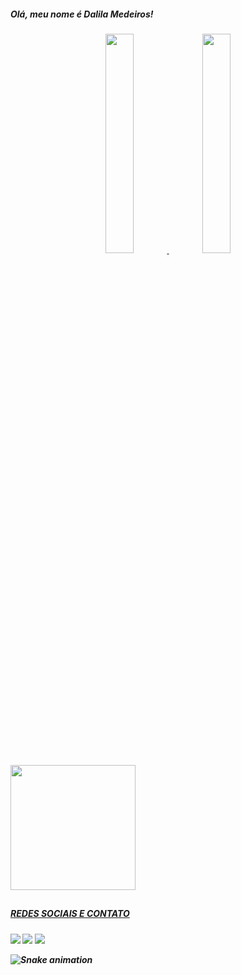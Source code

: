 <h5> Olá, meu nome é Dalila Medeiros! <h5>

<div align="center">
  <a href="https://github.com/dalilamedeirofj">
  <img height="30%" src="https://github-readme-stats.vercel.app/api?username=dalilamedeirosfj&show_icons=true&theme=dracula&include_all_commits=true&count_private=true"/>
  <img height="30%" src="https://github-readme-stats.vercel.app/api/top-langs/?username=dalilamedeirosfj&layout=compact&langs_count=7&theme=dracula"/>
</div>

<div align right>

  <img height = "200px" width="200px" src="https://im3.ezgif.com/tmp/ezgif-3-2959fc6485.gif"/>

   ##
  
</div>
 
<h5> REDES SOCIAIS E CONTATO </H5>
  

  
  <a href="https://instagram.com/dalilamedeirosf" target="_blank"><img src="https://img.shields.io/badge/-Instagram-%23E4405F?style=for-the-badge&logo=instagram&logoColor=white" target="_blank"></a> <a href = "mailto:dalilamedeiroscontato@gmail.com"><img src="https://img.shields.io/badge/-Gmail-%23333?style=for-the-badge&logo=gmail&logoColor=white" target="_blank"></a> <a href="https://www.linkedin.com/in/dalila-medeiros-6557a7239/" target="_blank"><img src="https://img.shields.io/badge/-LinkedIn-%230077B5?style=for-the-badge&logo=linkedin&logoColor=white" target="_blank"></a> 
 
  ![Snake animation](https://github.com/dalilamedeirosfj/dalilamedeirosfj/blob/output/github-contribution-grid-snake.svg)
 
</div>

